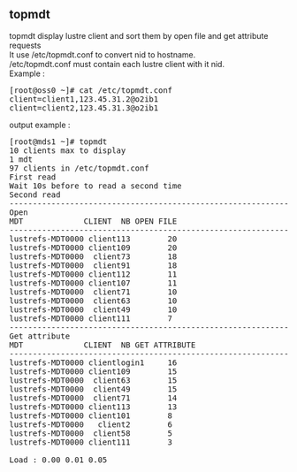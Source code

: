 ## topmdt
topmdt display lustre client and sort them by open file and get attribute requests<br>
It use /etc/topmdt.conf to convert nid to hostname.<br>
/etc/topmdt.conf must contain each lustre client with it nid.<br>
Example :
<pre>
[root@oss0 ~]# cat /etc/topmdt.conf
client=client1,123.45.31.2@o2ib1
client=client2,123.45.31.3@o2ib1
</pre>

output example :
<pre>
[root@mds1 ~]# topmdt
10 clients max to display
1 mdt
97 clients in /etc/topmdt.conf
First read
Wait 10s before to read a second time
Second read
--------------------------------------------------------------------------
Open
MDT             CLIENT  NB OPEN FILE
--------------------------------------------------------------------------
lustrefs-MDT0000 client113        20
lustrefs-MDT0000 client109        20
lustrefs-MDT0000  client73        18
lustrefs-MDT0000  client91        18
lustrefs-MDT0000 client112        11
lustrefs-MDT0000 client107        11
lustrefs-MDT0000  client71        10
lustrefs-MDT0000  client63        10
lustrefs-MDT0000  client49        10
lustrefs-MDT0000 client111        7
--------------------------------------------------------------------------
Get attribute
MDT             CLIENT  NB GET ATTRIBUTE
--------------------------------------------------------------------------
lustrefs-MDT0000 clientlogin1     16
lustrefs-MDT0000 client109        15
lustrefs-MDT0000  client63        15
lustrefs-MDT0000  client49        15
lustrefs-MDT0000  client71        14
lustrefs-MDT0000 client113        13
lustrefs-MDT0000 client101        8
lustrefs-MDT0000   client2        6
lustrefs-MDT0000  client58        5
lustrefs-MDT0000 client111        3

Load : 0.00 0.01 0.05
</pre>
